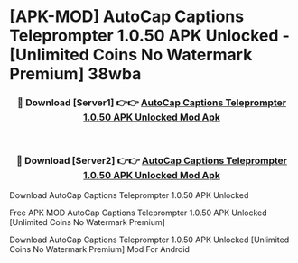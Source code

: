 # [APK-MOD] AutoCap Captions Teleprompter 1.0.50 APK Unlocked - [Unlimited Coins No Watermark Premium] 38wba



<div align="center">
<h3>🔴 Download [Server1] 👉👉 <a href="https://momento.my/?title=AutoCap_Captions_Teleprompter_1.0.50_APK_Unlocked">AutoCap Captions Teleprompter 1.0.50 APK Unlocked Mod Apk</a></h3><br>

<h3>🔴 Download [Server2] 👉👉 <a href="https://momento.my/?title=AutoCap_Captions_Teleprompter_1.0.50_APK_Unlocked">AutoCap Captions Teleprompter 1.0.50 APK Unlocked Mod Apk</a></h3>
</div>



Download AutoCap Captions Teleprompter 1.0.50 APK Unlocked 

Free APK MOD AutoCap Captions Teleprompter 1.0.50 APK Unlocked [Unlimited Coins No Watermark Premium]

Download AutoCap Captions Teleprompter 1.0.50 APK Unlocked [Unlimited Coins No Watermark Premium] Mod For Android
